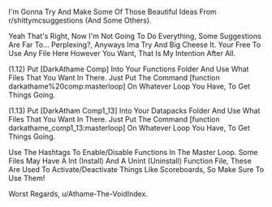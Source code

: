 I'm Gonna Try And Make Some Of Those Beautiful Ideas From r/shittymcsuggestions (And Some Others).

Yeah That's Right, Now I'm Not Going To Do Everything, Some Suggestions Are Far To... Perplexing?, Anyways Ima Try And Big Cheese It.
Your Free To Use Any File Here However You Want, That Is My Intention After All.

(1.12)
Put [DarkAthame Comp] Into Your Functions Folder And Use What Files That You Want In There.
Just Put The Command [function darkathame%20comp:masterloop] On Whatever Loop You Have, To Get Things Going.

(1.13)
Put [DarkAtham Comp1_13] Into Your Datapacks Folder And Use What Files That You Want In There.
Just Put The Command [function darkathame_comp1_13:masterloop] On Whatever Loop You Have, To Get Things Going.

Use The Hashtags To Enable/Disable Functions In The Master Loop.
Some Files May Have A Int (Install) And A Unint (Uninstall) Function File, These Are Used To Activate/Deactivate Things Like Scoreboards, So Make Sure To Use Them!

Worst Regards,
u/Athame-The-VoidIndex.

